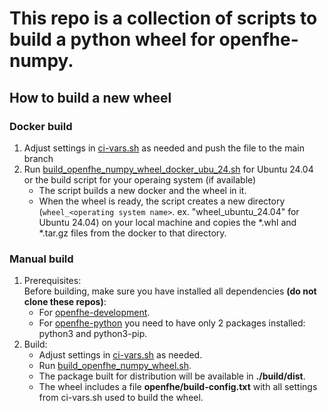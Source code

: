 # This repo is a collection of scripts to build a python wheel for openfhe-numpy.


## How to build a new wheel

### Docker build

1. Adjust settings in [ci-vars.sh](https://github.com/openfheorg/openfhe-numpy-packager/blob/main/ci-vars.sh) as needed and push the file to the main branch
2. Run [build_openfhe_numpy_wheel_docker_ubu_24.sh](https://github.com/openfheorg/openfhe-numpy-packager/blob/main/build_openfhe_numpy_wheel_docker_ubu_24.sh) for Ubuntu 24.04 or the build script for your operaing system (if available)  
   - The script builds a new docker and the wheel in it.
   - When the wheel is ready, the script creates a new directory (`wheel_<operating system name>`. ex. "wheel_ubuntu_24.04" for Ubuntu 24.04) on your local machine and copies the *.whl and *.tar.gz files from the docker to that directory.

### Manual build

1. Prerequisites:  
   Before building, make sure you have installed all dependencies **(do not clone these repos)**:
   - For [openfhe-development](https://github.com/openfheorg/openfhe-development).
   - For [openfhe-python](https://pybind11.readthedocs.io/en/stable/installing.html) you need to have only 2 packages installed: python3 and python3-pip.
2. Build:  
   - Adjust settings in [ci-vars.sh](https://github.com/openfheorg/openfhe-numpy-packager/blob/main/ci-vars.sh) as needed.
   - Run [build_openfhe_numpy_wheel.sh](https://github.com/openfheorg/openfhe-numpy-packager/blob/main/build_openfhe_numpy_wheel.sh).
   - The package built for distribution will be available in **./build/dist**.
   - The wheel includes a file **openfhe/build-config.txt** with all settings from ci-vars.sh used to build the wheel. 

